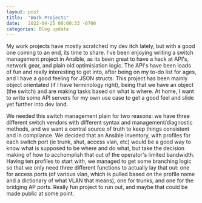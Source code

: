 ```yaml
---
layout: post
title:  "Work Projects"
date:   2022-04-25 00:00:33 -0700
categories: Blog update 
---
```


My work projects have mostly scratched my dev itch lately, but with a good one coming to an end, its time to share. I've been enjoying writing a switch management project in Ansible, as its been great to have a hack at API's, network gear, and plain old optimisiation logic. The API's have been loads of fun and really interesting to get into, after being on my to-do list for ages, and I have a good feeling for JSON structs. This project has been mainly object orientated (if I have terminology right), being that we have an object (the switch) and are making tasks based on what is where. At home, I want to write some API servers for my own use case to get a good feel and slide yet further into dev land.

We needed this switch management plain for two reasons: we have three different switch vendors with different syntax and management/diagnostic methods, and we want a central source of truth to keep things consistent and in compliance. We decided that an Ansible inventory, with profiles for each switch port (ie trunk, shut, access vlan, etc) would be a good way to know what is supposed to be where and do what, but take the decision making of how to acchomplish that out of the operator's limited bandwidth. Having ten profiles to start with, we managed to get some branching logic so that we only need three different functions to actually lay that out: one for access ports (of various vlan, which is pulled based on the profile name and a dictionary of what VLAN that means), one for trunks, and one for the bridging AP ports. Really fun project to run out, and maybe that could be made public at some point.
